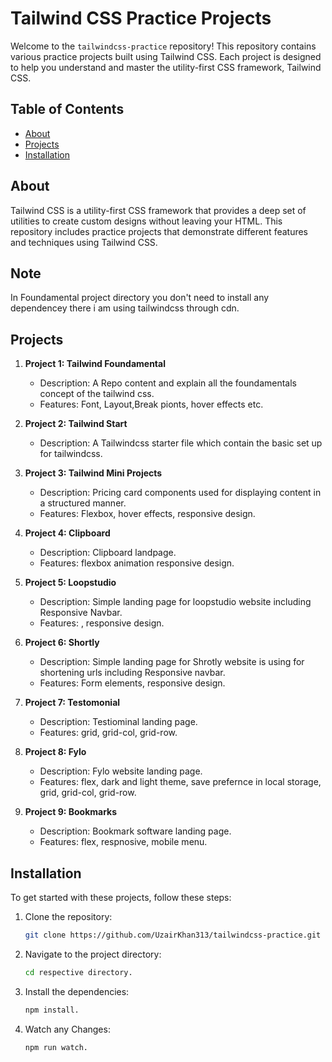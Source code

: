 # Tailwind CSS Practice Projects

Welcome to the `tailwindcss-practice` repository! This repository contains various practice projects built using Tailwind CSS. Each project is designed to help you understand and master the utility-first CSS framework, Tailwind CSS.

## Table of Contents

- [About](#about)
- [Projects](#projects)
- [Installation](#installation)

## About

Tailwind CSS is a utility-first CSS framework that provides a deep set of utilities to create custom designs without leaving your HTML. This repository includes practice projects that demonstrate different features and techniques using Tailwind CSS.

## Note

In Foundamental project directory you don't need to install any dependencey there i am using tailwindcss through cdn.

## Projects

1. **Project 1: Tailwind Foundamental**

   - Description: A Repo content and explain all the foundamentals concept of the tailwind css.
   - Features: Font, Layout,Break pionts, hover effects etc.

2. **Project 2: Tailwind Start**

   - Description: A Tailwindcss starter file which contain the basic set up for tailwindcss.

3. **Project 3: Tailwind Mini Projects**

   - Description: Pricing card components used for displaying content in a structured manner.
   - Features: Flexbox, hover effects, responsive design.

4. **Project 4: Clipboard**

   - Description: Clipboard landpage.
   - Features: flexbox animation responsive design.

5. **Project 5: Loopstudio**

   - Description: Simple landing page for loopstudio website including Responsive Navbar.
   - Features: , responsive design.

6. **Project 6: Shortly**

   - Description: Simple landing page for Shrotly website is using for shortening urls including Responsive navbar.
   - Features: Form elements, responsive design.

7. **Project 7: Testomonial**

   - Description: Testiominal landing page.
   - Features: grid, grid-col, grid-row.

8. **Project 8: Fylo**

   - Description: Fylo website landing page.
   - Features: flex, dark and light theme, save prefernce in local storage, grid, grid-col, grid-row.

9. **Project 9: Bookmarks**

   - Description: Bookmark software landing page.
   - Features: flex, respnosive, mobile menu.

## Installation

To get started with these projects, follow these steps:

1. Clone the repository:
   ```bash
   git clone https://github.com/UzairKhan313/tailwindcss-practice.git
   ```
2. Navigate to the project directory:

   ```bash
   cd respective directory.
   ```

3. Install the dependencies:

   ```bash
   npm install.
   ```

4. Watch any Changes:
   ```bash
   npm run watch.
   ```
